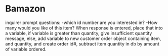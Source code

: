 # Bamazon

inquirer prompt questions: 
    -which id number are you interested in? 
    -How many would you like of this item?
When response is entered, place that into a variable, 
    if variable is greater than quantity, give insufficient quantity message, 
    else, add variable to new customer order object containing item, and quantity, and create order id#, 
    subtract item quantity in db by amount of variable ordered. 


